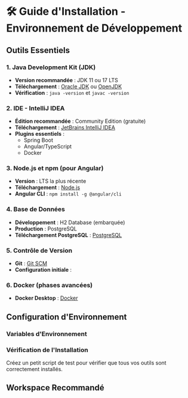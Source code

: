# 🛠️ Guide d'Installation - Environnement de Développement

## Outils Essentiels

### 1. Java Development Kit (JDK)
- **Version recommandée** : JDK 11 ou 17 LTS
- **Téléchargement** : [Oracle JDK](https://www.oracle.com/java/technologies/downloads/) ou [OpenJDK](https://openjdk.java.net/)
- **Vérification** : `java -version` et `javac -version`

### 2. IDE - IntelliJ IDEA
- **Édition recommandée** : Community Edition (gratuite)
- **Téléchargement** : [JetBrains IntelliJ IDEA](https://www.jetbrains.com/idea/)
- **Plugins essentiels** :
  - Spring Boot
  - Angular/TypeScript
  - Docker

### 3. Node.js et npm (pour Angular)
- **Version** : LTS la plus récente
- **Téléchargement** : [Node.js](https://nodejs.org/)
- **Angular CLI** : `npm install -g @angular/cli`

### 4. Base de Données
- **Développement** : H2 Database (embarquée)
- **Production** : PostgreSQL
- **Téléchargement PostgreSQL** : [PostgreSQL](https://www.postgresql.org/)

### 5. Contrôle de Version
- **Git** : [Git SCM](https://git-scm.com/)
- **Configuration initiale** :


### 6. Docker (phases avancées)
- **Docker Desktop** : [Docker](https://www.docker.com/products/docker-desktop)

## Configuration d'Environnement

### Variables d'Environnement


### Vérification de l'Installation
Créez un petit script de test pour vérifier que tous vos outils sont correctement installés.

## Workspace Recommandé

